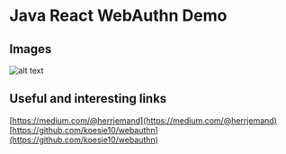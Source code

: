 # Java React WebAuthn Demo

## Images
![alt text](https://raw.githubusercontent.com/xarenard/webauthn_fido_java_react/master/images/registration_authenticator.png)

## Useful and interesting links
[https://medium.com/@herrjemand](https://medium.com/@herrjemand)
[https://github.com/koesie10/webauthn](https://github.com/koesie10/webauthn)


